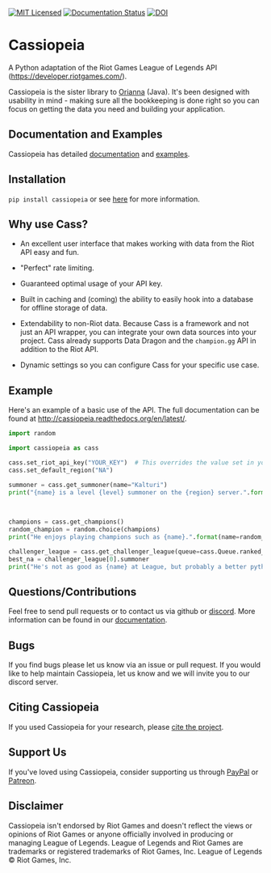 [![MIT Licensed](https://img.shields.io/badge/license-MIT-green.svg)](https://github.com/meraki-analytics/orianna/blob/master/LICENSE.txt)
[![Documentation Status](https://readthedocs.org/projects/cassiopeia/badge/?version=latest)](http://cassiopeia.readthedocs.org/en/latest/)
[![DOI](https://zenodo.org/badge/DOI/10.5281/zenodo.1170906.svg)](https://doi.org/10.5281/zenodo.1170906)

# Cassiopeia

A Python adaptation of the Riot Games League of Legends API (https://developer.riotgames.com/).

Cassiopeia is the sister library to [Orianna](https://github.com/robrua/Orianna) (Java). It's been designed with usability in mind - making sure all the bookkeeping is done right so you can focus on getting the data you need and building your application.


## Documentation and Examples
Cassiopeia has detailed [documentation](http://cassiopeia.readthedocs.org/en/latest/) and [examples](https://github.com/meraki-analytics/cassiopeia/tree/master/examples).


## Installation
`pip install cassiopeia` or see [here](<http://cassiopeia.readthedocs.io/en/latest/setup.html>) for more information.


## Why use Cass?

* An excellent user interface that makes working with data from the Riot API easy and fun.

* "Perfect" rate limiting.

* Guaranteed optimal usage of your API key.

* Built in caching and (coming) the ability to easily hook into a database for offline storage of data.

* Extendability to non-Riot data. Because Cass is a framework and not just an API wrapper, you can integrate your own data sources into your project. Cass already supports Data Dragon and the ``champion.gg`` API in addition to the Riot API.

* Dynamic settings so you can configure Cass for your specific use case.


## Example

Here's an example of a basic use of the API. The full documentation can be found at http://cassiopeia.readthedocs.org/en/latest/.

```python
import random

import cassiopeia as cass

cass.set_riot_api_key("YOUR_KEY")  # This overrides the value set in your configuration/settings.
cass.set_default_region("NA")

summoner = cass.get_summoner(name="Kalturi")
print("{name} is a level {level} summoner on the {region} server.".format(name=summoner.name,
                                                                          level=summoner.level,
                                                                          region=summoner.region))

champions = cass.get_champions()
random_champion = random.choice(champions)
print("He enjoys playing champions such as {name}.".format(name=random_champion.name))

challenger_league = cass.get_challenger_league(queue=cass.Queue.ranked_solo_fives)
best_na = challenger_league[0].summoner
print("He's not as good as {name} at League, but probably a better python programmer!".format(name=best_na.name))
```


## Questions/Contributions
Feel free to send pull requests or to contact us via github or [discord](https://discord.gg/uYW7qhP). More information can be found in our [documentation](http://cassiopeia.readthedocs.org/en/latest/).


## Bugs
If you find bugs please let us know via an issue or pull request. If you would like to help maintain Cassiopeia, let us know and we will invite you to our discord server.

## Citing Cassiopeia
If you used Cassiopeia for your research, please [cite the project](https://doi.org/10.5281/zenodo.1170906).

## Support Us
If you've loved using Cassiopeia, consider supporting us through [PayPal](https://www.paypal.me/merakianalytics) or [Patreon](https://www.patreon.com/merakianalytics).

## Disclaimer
Cassiopeia isn't endorsed by Riot Games and doesn't reflect the views or opinions of Riot Games or anyone officially involved in producing or managing League of Legends. League of Legends and Riot Games are trademarks or registered trademarks of Riot Games, Inc. League of Legends © Riot Games, Inc.
